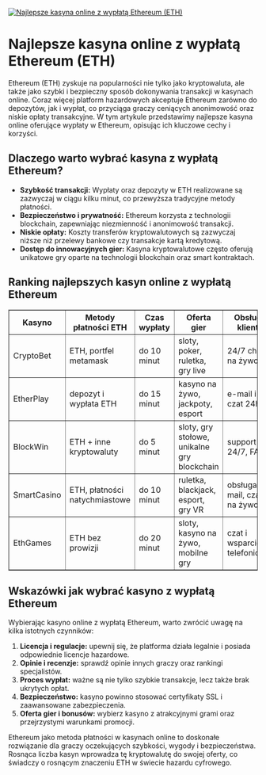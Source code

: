 [![Najlepsze kasyna online z wypłatą Ethereum (ETH)](https://123-caf.pages.dev/gitsignup.png)](https://vrmoo.ru/Bt82HjjY)

<h1>Najlepsze kasyna online z wypłatą Ethereum (ETH)</h1> <p>Ethereum (ETH) zyskuje na popularności nie tylko jako kryptowaluta, ale także jako szybki i bezpieczny sposób dokonywania transakcji w kasynach online. Coraz więcej platform hazardowych akceptuje Ethereum zarówno do depozytów, jak i wypłat, co przyciąga graczy ceniących anonimowość oraz niskie opłaty transakcyjne. W tym artykule przedstawimy najlepsze kasyna online oferujące wypłaty w Ethereum, opisując ich kluczowe cechy i korzyści.</p>  <h2>Dlaczego warto wybrać kasyna z wypłatą Ethereum?</h2> <ul>   <li><strong>Szybkość transakcji:</strong> Wypłaty oraz depozyty w ETH realizowane są zazwyczaj w ciągu kilku minut, co przewyższa tradycyjne metody płatności.</li>   <li><strong>Bezpieczeństwo i prywatność:</strong> Ethereum korzysta z technologii blockchain, zapewniając niezmienność i anonimowość transakcji.</li>   <li><strong>Niskie opłaty:</strong> Koszty transferów kryptowalutowych są zazwyczaj niższe niż przelewy bankowe czy transakcje kartą kredytową.</li>   <li><strong>Dostęp do innowacyjnych gier:</strong> Kasyna kryptowalutowe często oferują unikatowe gry oparte na technologii blockchain oraz smart kontraktach.</li> </ul>  <h2>Ranking najlepszych kasyn online z wypłatą Ethereum</h2> <table border="1" cellpadding="8" cellspacing="0" style="border-collapse: collapse; width: 100%;">   <thead>     <tr>       <th>Kasyno</th>       <th>Metody płatności ETH</th>       <th>Czas wypłaty</th>       <th>Oferta gier</th>       <th>Obsługa klienta</th>     </tr>   </thead>   <tbody>     <tr>       <td>CryptoBet</td>       <td>ETH, portfel metamask</td>       <td>do 10 minut</td>       <td>sloty, poker, ruletka, gry live</td>       <td>24/7 chat na żywo</td>     </tr>     <tr>       <td>EtherPlay</td>       <td>depozyt i wypłata ETH</td>       <td>do 15 minut</td>       <td>kasyno na żywo, jackpoty, esport</td>       <td>e-mail i czat 24h</td>     </tr>     <tr>       <td>BlockWin</td>       <td>ETH + inne kryptowaluty</td>       <td>do 5 minut</td>       <td>sloty, gry stołowe, unikalne gry blockchain</td>       <td>support 24/7, FAQ</td>     </tr>     <tr>       <td>SmartCasino</td>       <td>ETH, płatności natychmiastowe</td>       <td>do 10 minut</td>       <td>ruletka, blackjack, esport, gry VR</td>       <td>obsługa e-mail, czat na żywo</td>     </tr>     <tr>       <td>EthGames</td>       <td>ETH bez prowizji</td>       <td>do 20 minut</td>       <td>sloty, kasyno na żywo, mobilne gry</td>       <td>czat i wsparcie telefoniczne</td>     </tr>   </tbody> </table>  <h2>Wskazówki jak wybrać kasyno z wypłatą Ethereum</h2> <p>Wybierając kasyno online z wypłatą Ethereum, warto zwrócić uwagę na kilka istotnych czynników:</p> <ol>   <li><strong>Licencja i regulacje:</strong> upewnij się, że platforma działa legalnie i posiada odpowiednie licencje hazardowe.</li>   <li><strong>Opinie i recenzje:</strong> sprawdź opinie innych graczy oraz rankingi specjalistów.</li>   <li><strong>Proces wypłat:</strong> ważne są nie tylko szybkie transakcje, lecz także brak ukrytych opłat.</li>   <li><strong>Bezpieczeństwo:</strong> kasyno powinno stosować certyfikaty SSL i zaawansowane zabezpieczenia.</li>   <li><strong>Oferta gier i bonusów:</strong> wybierz kasyno z atrakcyjnymi grami oraz przejrzystymi warunkami promocji.</li> </ol>  <p>Ethereum jako metoda płatności w kasynach online to doskonałe rozwiązanie dla graczy oczekujących szybkości, wygody i bezpieczeństwa. Rosnąca liczba kasyn wprowadza tę kryptowalutę do swojej oferty, co świadczy o rosnącym znaczeniu ETH w świecie hazardu cyfrowego.</p>